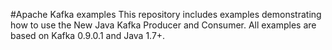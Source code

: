 #Apache Kafka examples
This repository includes examples demonstrating how to use the New Java Kafka Producer and Consumer.
All examples are based on Kafka 0.9.0.1 and Java 1.7+. 
